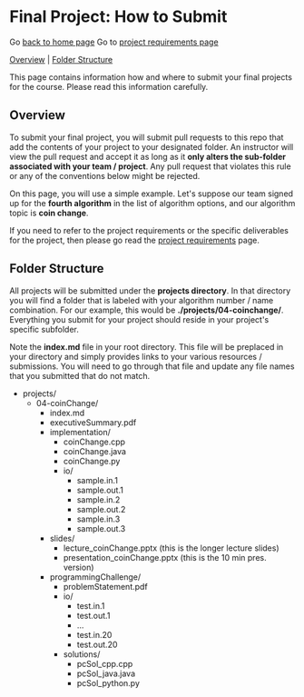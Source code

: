 Final Project: How to Submit
===============================

Go [back to home page](./index.html)
Go to [project requirements page](./requirements.html)

[Overview](#overview) | [Folder Structure](#folders) 

This page contains information how and where to submit your final projects for the course. Please read this information carefully.


<a name="overview"></a>Overview
---------------------------------------

To submit your final project, you will submit pull requests to this repo that add the contents of your project to your designated folder. An instructor will view the pull request and accept it as long as it **only alters the sub-folder associated with your team / project**. Any pull request that violates this rule or any of the conventions below might be rejected.

On this page, you will use a simple example. Let's suppose our team signed up for the **fourth algorithm** in the list of algorithm options, and our algorithm topic is **coin change**. 

If you need to refer to the project requirements or the specific deliverables for the project, then please go read the [project requirements](./requirements.html) page.

<a name="folders"></a>Folder Structure
---------------------------------------

All projects will be submitted under the **projects directory**. In that directory you will find a folder that is labeled with your algorithm number / name combination. For our example, this would be **./projects/04-coinchange/**. Everything you submit for your project should reside in your project's specific subfolder. 

Note the **index.md** file in your root directory. This file will be preplaced in your directory and simply provides links to your various resources / submissions. You will need to go through that file and update any file names that you submitted that do not match.

- projects/
	- 04-coinChange/
		- index.md
		- executiveSummary.pdf
		- implementation/
			- coinChange.cpp
			- coinChange.java
			- coinChange.py
			- io/
				- sample.in.1
				- sample.out.1
				- sample.in.2
				- sample.out.2
				- sample.in.3
				- sample.out.3
		- slides/
			- lecture_coinChange.pptx (this is the longer lecture slides)
			- presentation_coinChange.pptx (this is the 10 min pres. version)
		- programmingChallenge/
			- problemStatement.pdf
			- io/
				- test.in.1
				- test.out.1
				- ...
				- test.in.20
				- test.out.20
			- solutions/
				- pcSol_cpp.cpp
				- pcSol_java.java
				- pcSol_python.py





